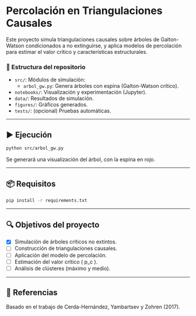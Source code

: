 # Percolación en Triangulaciones Causales

Este proyecto simula triangulaciones causales sobre árboles de Galton-Watson condicionados a no extinguirse, y aplica modelos de percolación para estimar el valor crítico y características estructurales.

### 📁 Estructura del repositorio

- `src/`: Módulos de simulación:
  - `arbol_gw.py`: Genera árboles con espina (Galton-Watson crítico).
- `notebooks/`: Visualización y experimentación (Jupyter).
- `data/`: Resultados de simulación.
- `figures/`: Gráficos generados.
- `tests/`: (opcional) Pruebas automáticas.

---

## ▶️ Ejecución

```bash
python src/arbol_gw.py
```

Se generará una visualización del árbol, con la espina en rojo.

---

## 📦 Requisitos

```bash
pip install -r requirements.txt
```

---

## 🔍 Objetivos del proyecto

- [x] Simulación de árboles críticos no extintos.
- [ ] Construcción de triangulaciones causales.
- [ ] Aplicación del modelo de percolación.
- [ ] Estimación del valor crítico \( p_c \).
- [ ] Análisis de clústeres (máximo y medio).

---

## 📖 Referencias

Basado en el trabajo de Cerda-Hernández, Yambartsev y Zohren (2017).
